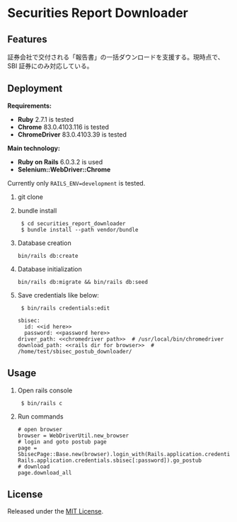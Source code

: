 # Securities Report Downloader

## Features

証券会社で交付される「報告書」の一括ダウンロードを支援する。現時点で、SBI 証券にのみ対応している。

## Deployment

**Requirements:**

- **Ruby** 2.7.1 is tested
- **Chrome** 83.0.4103.116 is tested
- **ChromeDriver** 83.0.4103.39 is tested

**Main technology:**

- **Ruby on Rails** 6.0.3.2 is used
- **Selenium::WebDriver::Chrome**

Currently only `RAILS_ENV=development` is tested.

1. git clone

2. bundle install

        $ cd securities_report_downloader
        $ bundle install --path vendor/bundle

4. Database creation
    ```
    bin/rails db:create
    ```

5. Database initialization
    ```
    bin/rails db:migrate && bin/rails db:seed
    ```

6. Save credentials like below:

        $ bin/rails credentials:edit

    ```
    sbisec:
      id: <<id here>>
      password: <<password here>>
    driver_path: <<chromedriver path>>  # /usr/local/bin/chromedriver
    download_path: <<rails dir for browser>>  # /home/test/sbisec_postub_downloader/
    ```

## Usage

1. Open rails console

        $ bin/rails c

2. Run commands

    ```
    # open browser
    browser = WebDriverUtil.new_browser
    # login and goto postub page
    page = SbisecPage::Base.new(browser).login_with(Rails.application.credentials.sbisec[:id], Rails.application.credentials.sbisec[:password]).go_postub
    # download
    page.download_all
    ```

## License

Released under the [MIT License](https://opensource.org/licenses/MIT).
